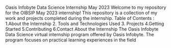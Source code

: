Oasis Infobyte Data Science Internship May 2023
Welcome to my repository for the OIBSIP May 2023 internship! This repository is a collection of my work and projects completed during the internship.
Table of Contents :
1.About the Internship
2. Tools and Technologies Used
3. Projects
4.Getting Started
5.Contributing
6.Contact
About the Internship
The Oasis Infobyte Data Science virtual internship program offered by Oasis Infobyte. The program focuses on practical learning experiences in the field

